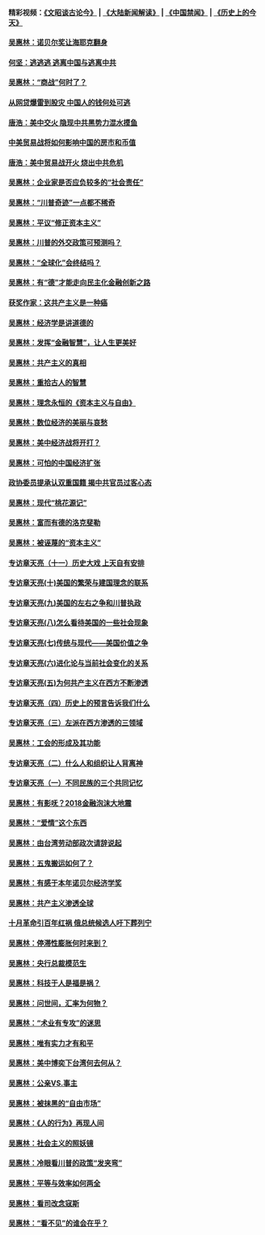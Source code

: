 #### 精彩视频：[《文昭谈古论今》](https://github.com/gfw-breaker/wenzhao) | [《大陆新闻解读》](https://github.com/gfw-breaker/ntdtv-comedy) | [《中国禁闻》](https://github.com/gfw-breaker/ntdtv-news) | [《历史上的今天》](https://github.com/gfw-breaker/today-in-history) 

#### [吴惠林：诺贝尔奖让海耶克翻身](../pages/nsc423/n10890049.md?t=02030630) 

#### [何坚：逃逃逃 逃离中国与逃离中共](../pages/nsc423/n10592891.md?t=02030630) 

#### [吴惠林：“商战”何时了？](../pages/nsc423/n10573558.md?t=02030630) 

#### [从网贷爆雷到股灾 中国人的钱何处可逃](../pages/nsc423/n10572800.md?t=02030630) 

#### [唐浩：美中交火 隐现中共黑势力混水摸鱼](../pages/nsc423/n10544040.md?t=02030630) 

#### [中美贸易战将如何影响中国的房市和币值](../pages/nsc423/n10543697.md?t=02030630) 

#### [唐浩：美中贸易战开火 烧出中共危机](../pages/nsc423/n10540126.md?t=02030630) 

#### [吴惠林：企业家是否应负较多的“社会责任”](../pages/nsc423/n10535022.md?t=02030630) 

#### [吴惠林：“川普奇迹”一点都不稀奇](../pages/nsc423/n10512808.md?t=02030630) 

#### [吴惠林：平议“修正资本主义”](../pages/nsc423/n10495724.md?t=02030630) 

#### [吴惠林：川普的外交政策可预测吗？](../pages/nsc423/n10462387.md?t=02030630) 

#### [吴惠林：“全球化”会终结吗？](../pages/nsc423/n10452838.md?t=02030630) 

#### [吴惠林：有“德”才能走向民主化金融创新之路](../pages/nsc423/n10432292.md?t=02030630) 

#### [获奖作家：这共产主义是一种癌](../pages/nsc423/n10431541.md?t=02030630) 

#### [吴惠林：经济学是讲道德的](../pages/nsc423/n10398014.md?t=02030630) 

#### [吴惠林：发挥“金融智慧”，让人生更美好](../pages/nsc423/n10375019.md?t=02030630) 

#### [吴惠林：共产主义的真相](../pages/nsc423/n10351394.md?t=02030630) 

#### [吴惠林：重拾古人的智慧](../pages/nsc423/n10337691.md?t=02030630) 

#### [吴惠林：理念永恒的《资本主义与自由》](../pages/nsc423/n10316274.md?t=02030630) 

#### [吴惠林：数位经济的美丽与哀愁](../pages/nsc423/n10292946.md?t=02030630) 

#### [吴惠林：美中经济战将开打？](../pages/nsc423/n10258825.md?t=02030630) 

#### [吴惠林：可怕的中国经济扩张](../pages/nsc423/n10219147.md?t=02030630) 

#### [政协委员提承认双重国籍 揭中共官员过客心态](../pages/nsc423/n10208809.md?t=02030630) 

#### [吴惠林：现代“桃花源记”](../pages/nsc423/n10185234.md?t=02030630) 

#### [吴惠林：富而有德的洛克斐勒](../pages/nsc423/n10142264.md?t=02030630) 

#### [吴惠林：被诬蔑的“资本主义”](../pages/nsc423/n10124816.md?t=02030630) 

#### [专访章天亮（十一）历史大戏 上天自有安排](../pages/nsc423/n10094905.md?t=02030630) 

#### [专访章天亮(十)美国的繁荣与建国理念的联系](../pages/nsc423/n10094899.md?t=02030630) 

#### [专访章天亮(九)美国的左右之争和川普执政](../pages/nsc423/n10094889.md?t=02030630) 

#### [专访章天亮(八)怎么看待美国的一些社会现象](../pages/nsc423/n10094857.md?t=02030630) 

#### [专访章天亮(七)传统与现代——美国价值之争](../pages/nsc423/n10093140.md?t=02030630) 

#### [专访章天亮(六)进化论与当前社会变化的关系](../pages/nsc423/n10092036.md?t=02030630) 

#### [专访章天亮(五)为何共产主义在西方不断渗透](../pages/nsc423/n10083620.md?t=02030630) 

#### [专访章天亮（四）历史上的预言告诉我们什么](../pages/nsc423/n10083606.md?t=02030630) 

#### [专访章天亮（三）左派在西方渗透的三领域](../pages/nsc423/n10081115.md?t=02030630) 

#### [吴惠林：工会的形成及其功能](../pages/nsc423/n10080633.md?t=02030630) 

#### [专访章天亮（二）什么人和组织让人背离神](../pages/nsc423/n10076637.md?t=02030630) 

#### [专访章天亮（一）不同民族的三个共同记忆](../pages/nsc423/n10074188.md?t=02030630) 

#### [吴惠林：有影呒？2018金融泡沫大地震](../pages/nsc423/n10040534.md?t=02030630) 

#### [吴惠林：“爱情”这个东西](../pages/nsc423/n10019423.md?t=02030630) 

#### [吴惠林：由台湾劳动部政次请辞说起](../pages/nsc423/n9979679.md?t=02030630) 

#### [吴惠林：五鬼搬运如何了？](../pages/nsc423/n9925338.md?t=02030630) 

#### [吴惠林：有感于本年诺贝尔经济学奖](../pages/nsc423/n9871883.md?t=02030630) 

#### [吴惠林：共产主义渗透全球](../pages/nsc423/n9812748.md?t=02030630) 

#### [十月革命引百年红祸 俄总统候选人吁下葬列宁](../pages/nsc423/n9810182.md?t=02030630) 

#### [吴惠林：停滞性膨胀何时来到？](../pages/nsc423/n9764136.md?t=02030630) 

#### [吴惠林：央行总裁模范生](../pages/nsc423/n9728134.md?t=02030630) 

#### [吴惠林：科技于人是福是祸？](../pages/nsc423/n9672982.md?t=02030630) 

#### [吴惠林：问世间，汇率为何物？](../pages/nsc423/n9621788.md?t=02030630) 

#### [吴惠林：“术业有专攻”的迷思](../pages/nsc423/n9580363.md?t=02030630) 

#### [吴惠林：唯有实力才有和平](../pages/nsc423/n9529599.md?t=02030630) 

#### [吴惠林：美中博奕下台湾何去何从？](../pages/nsc423/n9483598.md?t=02030630) 

#### [吴惠林：公亲VS.事主](../pages/nsc423/n9425637.md?t=02030630) 

#### [吴惠林：被抹黑的“自由市场”](../pages/nsc423/n9351545.md?t=02030630) 

#### [吴惠林：《人的行为》再现人间](../pages/nsc423/n9296339.md?t=02030630) 

#### [吴惠林：社会主义的照妖镜](../pages/nsc423/n9243460.md?t=02030630) 

#### [吴惠林：冷眼看川普的政策“发夹弯”](../pages/nsc423/n9120684.md?t=02030630) 

#### [吴惠林：平等与效率如何两全](../pages/nsc423/n9075430.md?t=02030630) 

#### [吴惠林：看司改念寇斯](../pages/nsc423/n9024915.md?t=02030630) 

#### [吴惠林：“看不见”的谁会在乎？](../pages/nsc423/n8977488.md?t=02030630) 

